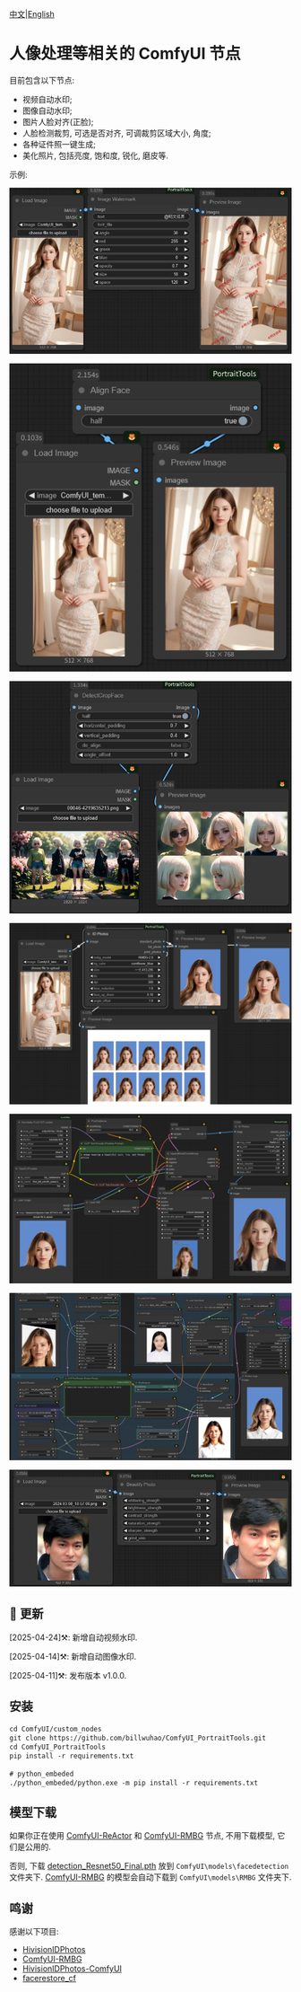 [中文](README-CN.md)|[English](README.md)

# 人像处理等相关的 ComfyUI 节点

目前包含以下节点:
- 视频自动水印;
- 图像自动水印;
- 图片人脸对齐(正脸);
- 人脸检测裁剪, 可选是否对齐, 可调裁剪区域大小, 角度;
- 各种证件照一键生成;
- 美化照片, 包括亮度, 饱和度, 锐化, 磨皮等.

示例:

![](https://github.com/billwuhao/ComfyUI_PortraitTools/blob/main/images/2025-04-14_21-54-33.png)

![](https://github.com/billwuhao/ComfyUI_PortraitTools/blob/main/images/2025-04-11_07-06-36.png)

![](https://github.com/billwuhao/ComfyUI_PortraitTools/blob/main/images/2025-04-11_07-08-46.png)

![](https://github.com/billwuhao/ComfyUI_PortraitTools/blob/main/images/2025-04-11_09-05-41.png)

![](https://github.com/billwuhao/ComfyUI_PortraitTools/blob/main/images/2025-04-11_09-27-16.png)

![](https://github.com/billwuhao/ComfyUI_PortraitTools/blob/main/images/2025-04-11_09-48-23.png)

![](https://github.com/billwuhao/ComfyUI_PortraitTools/blob/main/images/2025-04-11_07-10-24.png)


## 📣 更新

[2025-04-24]⚒️: 新增自动视频水印. 

[2025-04-14]⚒️: 新增自动图像水印. 

[2025-04-11]⚒️: 发布版本 v1.0.0. 

## 安装

```
cd ComfyUI/custom_nodes
git clone https://github.com/billwuhao/ComfyUI_PortraitTools.git
cd ComfyUI_PortraitTools
pip install -r requirements.txt

# python_embeded
./python_embeded/python.exe -m pip install -r requirements.txt
```

## 模型下载

如果你正在使用 [ComfyUI-ReActor](https://github.com/Gourieff/comfyui-reactor) 和 [ComfyUI-RMBG](https://github.com/1038lab/ComfyUI-RMBG) 节点, 不用下载模型, 它们是公用的.

否则, 下载 [detection_Resnet50_Final.pth](https://huggingface.co/salmonrk/facedetection/blob/main/detection_Resnet50_Final.pth) 放到 `ComfyUI\models\facedetection` 文件夹下. [ComfyUI-RMBG](https://github.com/1038lab/ComfyUI-RMBG) 的模型会自动下载到 `ComfyUI\models\RMBG` 文件夹下.

## 鸣谢

感谢以下项目:

- [HivisionIDPhotos](https://github.com/Zeyi-Lin/HivisionIDPhotos)
- [ComfyUI-RMBG](https://github.com/1038lab/ComfyUI-RMBG)
- [HivisionIDPhotos-ComfyUI](https://github.com/AIFSH/HivisionIDPhotos-ComfyUI)
- [facerestore_cf](https://github.com/mav-rik/facerestore_cf)
